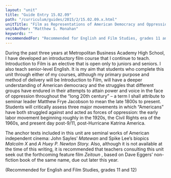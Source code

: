 ```yaml
---
layout: "unit"
title: "Guide Entry 15.02.09"
path: "/curriculum/guides/2015/2/15.02.09.x.html"
unitTitle: "Film as Representations of American Democracy and Oppression in the Long 20th Century"
unitAuthor: "Matthew S. Monahan"
keywords: ""
recommendedFor: "Recommended for English and Film Studies, grades 11 and 12"
---
```

<main>
 <p>
  During the past three years at Metropolitan Business Academy High School, I have developed an introductory film course that I continue to teach. Introduction to Film is an elective that is open only to juniors and seniors. I also teach senior-level English. It is my aim that students who complete this unit through either of my courses, although my primary purpose and method of delivery will be Introduction to Film, will have a deeper understanding of American democracy and the struggles that different groups have endured in their attempts to attain power and voice in the face of oppression throughout the “long 20th century” – a term I shall attribute to seminar leader Matthew Frye Jacobson to mean the late 1800s to present. Students will critically assess three major movements in which “Americans” have both struggled against and acted as forces of oppression: the early labor movement beginning roughly in the 1920s, the Civil Rights era of the 1960s, and present day post-9/11, post-Hurricane Katrina America.
 </p>
 <p>
  The anchor texts included in this unit are seminal works of American independent cinema: John Sayles’
  <em>
   Matewan
  </em>
  and Spike Lee’s biopics
  <em>
   Malcolm X
  </em>
  and
  <em>
   A Huey P. Newton Story.
  </em>
  Also, although it is not available at the time of this writing, it is recommended that teachers consulting this unit seek out the forthcoming feature film
  <em>
   Zeitoun
  </em>
  , based on Dave Eggers’ non-fiction book of the same name, due out later this year.
 </p>
 <p>
  (Recommended for English and Film Studies, grades 11 and 12)
 </p>
</main>